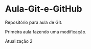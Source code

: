 # Aula-Git-e-GitHub
Repositório para aula de Git. 

Primeira aula fazendo uma modificação.

Atualização 2
